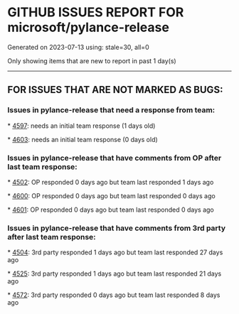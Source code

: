 
# GITHUB ISSUES REPORT FOR microsoft/pylance-release


Generated on 2023-07-13 using: stale=30, all=0


Only showing items that are new to report in past 1 day(s)


---

## FOR ISSUES THAT ARE NOT MARKED AS BUGS:


### Issues in pylance-release that need a response from team:


\* [4597](https://github.com/microsoft/pylance-release/issues/4597 "Does Pylance use `django-stubs` or `django-types` for its Django type hints?"): needs an initial team response (1 days old)

\* [4603](https://github.com/microsoft/pylance-release/issues/4603 "Pylance does not display the function documentation in several cases"): needs an initial team response (0 days old)

### Issues in pylance-release that have comments from OP after last team response:


\* [4502](https://github.com/microsoft/pylance-release/issues/4502 "PYTHONPATH problem"): OP responded 0 days ago but team last responded 1 days ago

\* [4600](https://github.com/microsoft/pylance-release/issues/4600 "deprecated warnings are not displayed when another decorator is under `@deprecated`"): OP responded 0 days ago but team last responded 0 days ago

\* [4601](https://github.com/microsoft/pylance-release/issues/4601 "Go To Symbol doesn't work"): OP responded 0 days ago but team last responded 0 days ago

### Issues in pylance-release that have comments from 3rd party after last team response:


\* [4504](https://github.com/microsoft/pylance-release/issues/4504 "Pylance causes extensive CPU usage"): 3rd party responded 1 days ago but team last responded 27 days ago

\* [4525](https://github.com/microsoft/pylance-release/issues/4525 "`__` prefixed first argument of function gets `/` instead of `=` in inlay hint"): 3rd party responded 1 days ago but team last responded 21 days ago

\* [4572](https://github.com/microsoft/pylance-release/issues/4572 "Pylance fails to recognize import in Jupyter notebook from transformers package (Symbol is unknown import symbolPylance), but successfully finds import in a pure Python file."): 3rd party responded 0 days ago but team last responded 8 days ago
